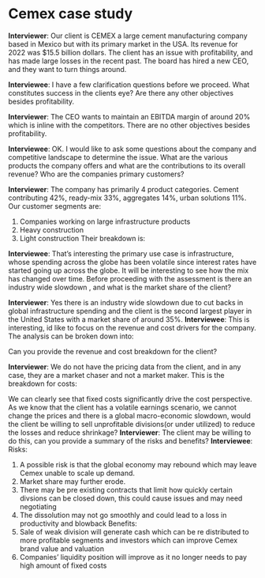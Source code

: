 # Cemex case study

**Interviewer**: Our client is CEMEX a large cement manufacturing company based in Mexico but with its primary market in the USA.  Its revenue for 2022 was $15.5 billion dollars. The client has an issue with profitability, and has made large losses in the recent past. The board has hired a new CEO, and they want to turn things around.

**Interviewee**: I have a few clarification questions before we proceed. What constitutes success in the clients eye? Are there any other objectives besides profitability.

**Interviewer**: The CEO wants to maintain an EBITDA margin of around 20% which is inline with the competitors. There are no other objectives besides profitability.

**Interviewee**: OK. I would like to ask some questions about the company and competitive landscape to determine the issue.
What are the various products the company offers and what are the contributions to its overall revenue? Who are the companies primary customers?

**Interviewer**: The company has primarily 4 product categories. Cement contributing 42%, ready-mix 33%, aggregates 14%, urban solutions 11%. 
Our customer segments are:
1.	Companies working on large infrastructure products
2.	Heavy construction
3.	Light construction
Their breakdown is:
 
**Interviewee**:
That’s interesting  the primary use case is infrastructure, whose spending across the globe has been volatile since interest rates have started going up across the globe. It will be interesting to see how the mix has changed over time. Before proceeding with the assessment is there an industry wide slowdown , and what is the market share of the client?

**Interviewer**: Yes there is an industry wide slowdown due to cut backs in global infrastructure spending and the client is the second largest player in the United States with a market share of around 35%.
**Interviewee**: This is interesting, id like to focus on the revenue and cost drivers for the company. The analysis can be broken down into:



Can you provide the revenue and cost breakdown for the client?

**Interviewer**: We do not have the pricing data from the client, and in any case, they are a market chaser and not a market maker.  This is the breakdown for costs:
 
We can clearly see that fixed costs significantly drive the cost perspective.
As we know that the client has a volatile earnings scenario, we cannot change the prices and there is a global macro-economic slowdown, would the client be willing to sell unprofitable divisions(or under utilized) to reduce the losses and reduce shrinkage?
**Interviewer**: The client may be willing to do this, can you provide a summary of the risks and benefits?
**Interviewee**:
Risks:
1.	A possible risk is that the global economy may rebound which may leave Cemex unable to scale up demand.
2.	Market share may further erode.
3.	There may be pre existing contracts that limit how quickly certain divsions can be closed down, this could cause issues and may need negotiating
4.	The dissolution may not go smoothly and could lead to a loss in productivity and blowback
Benefits:
1.	Sale of weak division will generate cash which can be re distributed to more profitable segments and investors which can improve Cemex brand value and valuation
2.	Companies’ liquidity position will improve as it no longer needs to pay high amount of fixed costs

